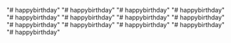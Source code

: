 "# happybirthday" 
"# happybirthday" 
"# happybirthday" 
"# happybirthday" 
"# happybirthday" 
"# happybirthday" 
"# happybirthday" 
"# happybirthday" 
"# happybirthday" 
"# happybirthday" 
"# happybirthday" 
"# happybirthday" 
"# happybirthday" 
